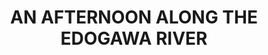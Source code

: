 ---
layout: post
title: "AN AFTERNOON ALONG THE EDOGAWA RIVER"
categories: misc
img: 2019-03-02-edogawa-river-heading.jpg
---